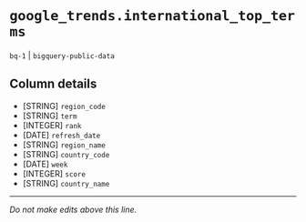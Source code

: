 # `google_trends.international_top_terms`
`bq-1` | `bigquery-public-data`

## Column details
* [STRING]    `region_code`
* [STRING]    `term`
* [INTEGER]   `rank`
* [DATE]      `refresh_date`
* [STRING]    `region_name`
* [STRING]    `country_code`
* [DATE]      `week`
* [INTEGER]   `score`
* [STRING]    `country_name`

-------------------------------------------------------------------------------
*Do not make edits above this line.*

